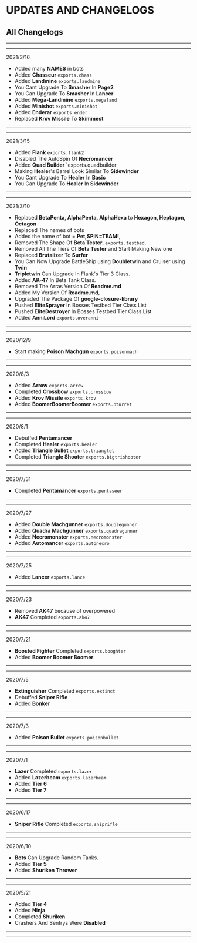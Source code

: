 # UPDATES AND CHANGELOGS

## All Changelogs

---

---

2021/3/16

- Added many **NAMES** in bots
- Added **Chasseur** `exports.chass`
- Added **Landmine** `exports.landmine`
- You Cant Upgrade To **Smasher** In **Page2**
- You Can Upgrade To **Smasher** In **Lancer**
- Added **Mega-Landmine** `exports.megaland`
- Added **Minishot** `exports.minishot`
- Added **Enderar** `exports.ender`
- Replaced **Krov Missile** To **Skimmest**

---

---

2021/3/15

- Added **Flank** `exports.flank2`
- Disabled The AutoSpin Of **Necromancer**
- Added **Quad Builder** `exports.quadbuilder
- Making **Healer**'s Barrel Look Similar To **Sidewinder**
- You Cant Upgrade To **Healer** In **Basic**
- You Can Upgrade To **Healer** In **Sidewinder**

---

---

2021/3/10

- Replaced **BetaPenta, AlphaPenta, AlphaHexa** to **Hexagon, Heptagon, Octagon**
- Replaced The names of bots
- Added the name of bot = **Pet,SPIN=TEAM!**,
- Removed The Shape Of **Beta Tester**, `exports.testbed`,
- Removed All The Tiers Of **Beta Tester** and Start Making New one
- Replaced **Brutalizer** To **Surfer**
- You Can Now Upgrade BattleShip using **Doubletwin** and Cruiser using **Twin**
- **Tripletwin** Can Upgrade In Flank's Tier 3 Class.
- Added **AK-47** In Beta Tank Class.
- Removed The Arras Version Of **Readme.md**
- Added My Version Of **Readme.md**,
- Upgraded The Package Of **google-closure-library**
- Pushed **EliteSprayer** In Bosses Testbed Tier Class List
- Pushed **EliteDestroyer** In Bosses Testbed Tier Class List
- Added **AnniLord** `exports.overanni`

---

---

2020/12/9

- Start making **Poison Machgun** `exports.poisonmach`

---

---

2020/8/3

- Added **Arrow** `exports.arrow`
- Completed **Crossbow** `exports.crossbow`
- Added **Krov Missile** `exports.krov`
- Added **BoomerBoomerBoomer** `exports.bturret`
---

---

2020/8/1

- Debuffed **Pentamancer**
- Completed **Healer** `exports.healer`
- Added **Triangle Bullet** `exports.trianglet`
- Completed **Triangle Shooter** `exports.bigtrishooter`

---

---

2020/7/31

- Completed **Pentamancer** `exports.pentaseer`

---

---

2020/7/27

- Added **Double Machgunner** `exports.doublegunner`
- Added **Quadra Machgunner** `exports.quadragunner`
- Added **Necromonster** `exports.necromonster`
- Added **Automancer** `exports.autonecro`

---

---

2020/7/25

- Added **Lancer** `exports.lance`

---

---

2020/7/23

- Removed **AK47** because of overpowered
- **AK47** Completed `exports.ak47`

---

---

2020/7/21

- **Boosted Fighter** Completed `exports.booghter`
- Added **Boomer Boomer Boomer**

---

---

2020/7/5

- **Extinguisher** Completed `exports.extinct`
- Debuffed **Sniper Rifle**
- Added **Bonker**

---

---

2020/7/3

- Added **Poison Bullet** `exports.poisonbullet`

---

---

2020/7/1

- **Lazer** Completed `exports.lazer`
- Added **Lazerbeam** `exports.lazerbeam`
- Added **Tier 6**
- Added **Tier 7**

---

---

2020/6/17

- **Sniper Rifle** Completed `exports.sniprifle`

---

---

2020/6/10

- **Bots** Can Upgrade Random Tanks.
- Added **Tier 5**
- Added **Shuriken Thrower**

---

---

2020/5/21

- Added **Tier 4**
- Added **Ninja**
- Completed **Shuriken**
- Crashers And Sentrys Were **Disabled**

---

---
